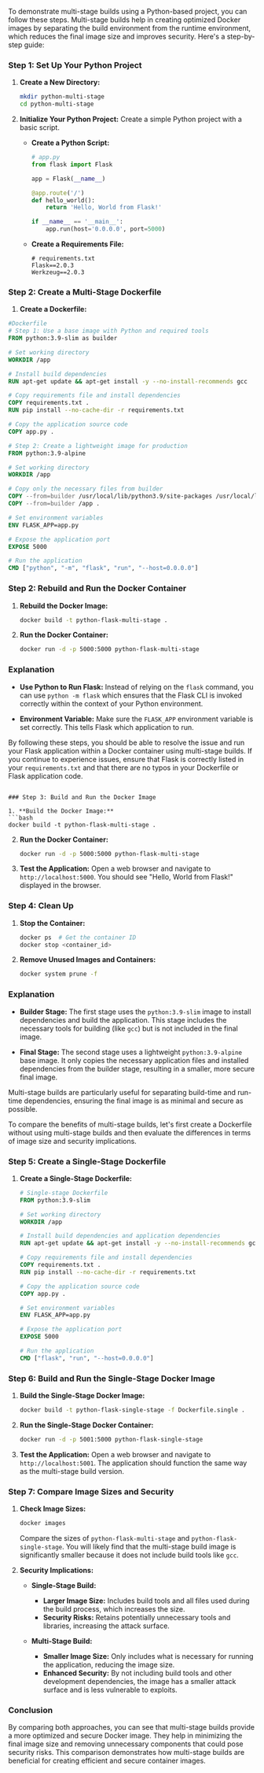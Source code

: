 To demonstrate multi-stage builds using a Python-based project, you can follow these steps. Multi-stage builds help in creating optimized Docker images by separating the build environment from the runtime environment, which reduces the final image size and improves security. Here's a step-by-step guide:

### Step 1: Set Up Your Python Project

1. **Create a New Directory:**
   ```bash
   mkdir python-multi-stage
   cd python-multi-stage
   ```

2. **Initialize Your Python Project:**
   Create a simple Python project with a basic script.

   - **Create a Python Script:**
     ```python
     # app.py
     from flask import Flask

     app = Flask(__name__)

     @app.route('/')
     def hello_world():
         return 'Hello, World from Flask!'

     if __name__ == '__main__':
         app.run(host='0.0.0.0', port=5000)
     ```

   - **Create a Requirements File:**
     ```plaintext
     # requirements.txt
     Flask==2.0.3
     Werkzeug==2.0.3     
     ```

### Step 2: Create a Multi-Stage Dockerfile

1. **Create a Dockerfile:**
```dockerfile
#Dockerfile
# Step 1: Use a base image with Python and required tools
FROM python:3.9-slim as builder

# Set working directory
WORKDIR /app

# Install build dependencies
RUN apt-get update && apt-get install -y --no-install-recommends gcc

# Copy requirements file and install dependencies
COPY requirements.txt .
RUN pip install --no-cache-dir -r requirements.txt

# Copy the application source code
COPY app.py .

# Step 2: Create a lightweight image for production
FROM python:3.9-alpine

# Set working directory
WORKDIR /app

# Copy only the necessary files from builder
COPY --from=builder /usr/local/lib/python3.9/site-packages /usr/local/lib/python3.9/site-packages
COPY --from=builder /app .

# Set environment variables
ENV FLASK_APP=app.py

# Expose the application port
EXPOSE 5000

# Run the application
CMD ["python", "-m", "flask", "run", "--host=0.0.0.0"]
```

### Step 2: Rebuild and Run the Docker Container

1. **Rebuild the Docker Image:**
   ```bash
   docker build -t python-flask-multi-stage .
   ```

2. **Run the Docker Container:**
   ```bash
   docker run -d -p 5000:5000 python-flask-multi-stage
   ```

### Explanation

- **Use Python to Run Flask:** Instead of relying on the `flask` command, you can use `python -m flask` which ensures that the Flask CLI is invoked correctly within the context of your Python environment.

- **Environment Variable:** Make sure the `FLASK_APP` environment variable is set correctly. This tells Flask which application to run.

By following these steps, you should be able to resolve the issue and run your Flask application within a Docker container using multi-stage builds. If you continue to experience issues, ensure that Flask is correctly listed in your `requirements.txt` and that there are no typos in your Dockerfile or Flask application code.
   ```

### Step 3: Build and Run the Docker Image

1. **Build the Docker Image:**
   ```bash
   docker build -t python-flask-multi-stage .
   ```

2. **Run the Docker Container:**
   ```bash
   docker run -d -p 5000:5000 python-flask-multi-stage
   ```

3. **Test the Application:**
   Open a web browser and navigate to `http://localhost:5000`. You should see "Hello, World from Flask!" displayed in the browser.

### Step 4: Clean Up

1. **Stop the Container:**
   ```bash
   docker ps  # Get the container ID
   docker stop <container_id>
   ```

2. **Remove Unused Images and Containers:**
   ```bash
   docker system prune -f
   ```

### Explanation

- **Builder Stage:** The first stage uses the `python:3.9-slim` image to install dependencies and build the application. This stage includes the necessary tools for building (like `gcc`) but is not included in the final image.

- **Final Stage:** The second stage uses a lightweight `python:3.9-alpine` base image. It only copies the necessary application files and installed dependencies from the builder stage, resulting in a smaller, more secure final image.

Multi-stage builds are particularly useful for separating build-time and run-time dependencies, ensuring the final image is as minimal and secure as possible.

To compare the benefits of multi-stage builds, let's first create a Dockerfile without using multi-stage builds and then evaluate the differences in terms of image size and security implications.

### Step 5: Create a Single-Stage Dockerfile

1. **Create a Single-Stage Dockerfile:**

   ```dockerfile
   # Single-stage Dockerfile
   FROM python:3.9-slim

   # Set working directory
   WORKDIR /app

   # Install build dependencies and application dependencies
   RUN apt-get update && apt-get install -y --no-install-recommends gcc

   # Copy requirements file and install dependencies
   COPY requirements.txt .
   RUN pip install --no-cache-dir -r requirements.txt

   # Copy the application source code
   COPY app.py .

   # Set environment variables
   ENV FLASK_APP=app.py

   # Expose the application port
   EXPOSE 5000

   # Run the application
   CMD ["flask", "run", "--host=0.0.0.0"]
   ```

### Step 6: Build and Run the Single-Stage Docker Image

1. **Build the Single-Stage Docker Image:**
   ```bash
   docker build -t python-flask-single-stage -f Dockerfile.single .
   ```

2. **Run the Single-Stage Docker Container:**
   ```bash
   docker run -d -p 5001:5000 python-flask-single-stage
   ```

3. **Test the Application:**
   Open a web browser and navigate to `http://localhost:5001`. The application should function the same way as the multi-stage build version.

### Step 7: Compare Image Sizes and Security

1. **Check Image Sizes:**
   ```bash
   docker images
   ```

   Compare the sizes of `python-flask-multi-stage` and `python-flask-single-stage`. You will likely find that the multi-stage build image is significantly smaller because it does not include build tools like `gcc`.

2. **Security Implications:**

   - **Single-Stage Build:**
     - **Larger Image Size:** Includes build tools and all files used during the build process, which increases the size.
     - **Security Risks:** Retains potentially unnecessary tools and libraries, increasing the attack surface.

   - **Multi-Stage Build:**
     - **Smaller Image Size:** Only includes what is necessary for running the application, reducing the image size.
     - **Enhanced Security:** By not including build tools and other development dependencies, the image has a smaller attack surface and is less vulnerable to exploits.

### Conclusion

By comparing both approaches, you can see that multi-stage builds provide a more optimized and secure Docker image. They help in minimizing the final image size and removing unnecessary components that could pose security risks. This comparison demonstrates how multi-stage builds are beneficial for creating efficient and secure container images.
